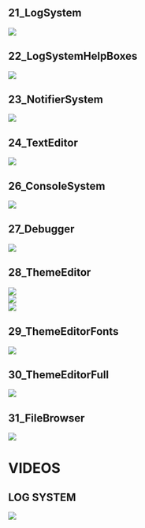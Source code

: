 ## 21_LogSystem
![](21_LogSystem/Capture.PNG)  

## 22_LogSystemHelpBoxes
![](22_LogSystemHelpBoxes/Capture.PNG)  

## 23_NotifierSystem
![](23_NotifierSystem/Capture.PNG)  

## 24_TextEditor
![](24_TextEditor/Capture.PNG)  

## 26_ConsoleSystem
![](26_ConsoleSystem/Capture.PNG)  

## 27_Debugger
![](27_Debugger/Capture.PNG)  

## 28_ThemeEditor
![](28_ThemeEditor/Capture.PNG)  
![](28_ThemeEditor/Capture2.PNG)  
![](28_ThemeEditor/Capture3.PNG)  

## 29_ThemeEditorFonts
![](29_ThemeEditorFonts/Capture.PNG)  

## 30_ThemeEditorFull
![](30_ThemeEditorFull/Capture.PNG)  

## 31_FileBrowser
![](31_FileBrowser/Capture.PNG)  

# VIDEOS

<h2>LOG SYSTEM</h2>

[![](https://img.youtube.com/vi/UIvfpRFtEtY/maxresdefault.jpg)](https://youtu.be/UIvfpRFtEtY)